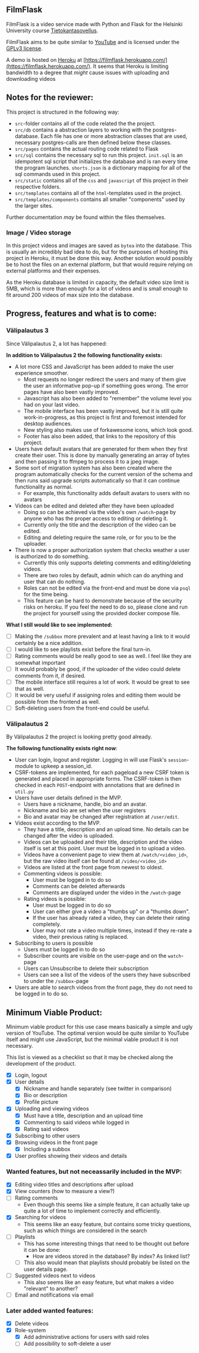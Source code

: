 
## FilmFlask
FilmFlask is a video service made with Python and Flask for the Helsinki
University course [Tietokantasovellus](https://hy-tsoha.github.io/materiaali/).

FilmFlask aims to be quite similar to [YouTube](https://www.youtube.com/) and is
licensed under the [GPLv3 license](./LICENSE).

A demo is hosted on [Heroku](https://dashboard.heroku.com/) at
[https://filmflask.herokuapp.com/](https://filmflask.herokuapp.com/). It seems
that Heroku is limiting bandwidth to a degree that _might_ cause issues with
uploading and downloading videos

## Notes for the reviewer:

This project is structured in the following way:
- `src`-folder contains all of the code related the the project.
- `src/db` contains a abstraction layers to working with the postgres-database.
  Each file has one or more abstraction classes that are used, necessary
  postgres-calls are then defined below these classes.
- `src/pages` contains the actual routing code related to Flask
- `src/sql` contains the necessary sql to run this project. `init.sql` is an
  idempotent sql script that initializes the database and is ran every time the
  program launches. `shorts.json` is a dictionary mapping for all of the sql
  commands used in this project.
- `src/static` contains all of the `css` and `javascript` of this project in
  their respective folders.
- `src/templates` contains all of the `html`-templates used in the project.
- `src/templates/components` contains all smaller "components" used by the larger sites.

Further documentation _may_ be found within the files themselves.

### Image / Video storage
In this project videos and images are saved as `bytea` into the database. This
is usually an incredibly bad idea to do, but for the purposes of hosting this
project in Heroku, it must be done this way. Another solution would possibly be
to host the files on an external platform, but that would require relying on
external platforms and their expenses.

As the Heroku database is limited in capacity, the default video size limit is
5MB, which is more than enough for a lot of videos and is small enough to fit
around 200 videos of max size into the database.

## Progress, features and what is to come:

### Välipalautus 3
Since Välipalautus 2, a lot has happened:

**In addition to Välipalautus 2 the following functionality exists:**
- A lot more CSS and JavaScript has been added to make the user experience
  smoother. 
  - Most requests no longer redirect the users and many of them give the user an
  informative pop-up if something goes wrong. The error pages have also been
  vastly improved.
  - Javascript has also been added to "remember" the volume level you had on
    your last video.
  - The mobile interface has been vastly improved, but it is still quite
    work-in-progress, as this project is first and foremost intended for desktop
    audiences.
  - New styling also makes use of forkawesome icons, which look good.
  - Footer has also been added, that links to the repository of this project.
- Users have default avatars that are generated for them when they first create
  their user. This is done by manually generating an array of bytes and then
  passing it to ffmpeg to process it to a jpeg image.
- Some sort of migration system has also been created where the program
  automatically checks for the current version of the schema and then runs said
  upgrade scripts automatically so that it can continue functionality as normal.
    - For example, this functionality adds default avatars to users with no avatars
- Videos can be edited and deleted after they have been uploaded
  - Doing so can be achieved via the video's own `/watch`-page by anyone who has
    the proper access to editing or deleting it.
  - Currently only the title and the description of the video can be edited.
  - Editing and deleting require the same role, or for you to be the uploader.
- There is now a proper authorization system that checks weather a user is
  authorized to do something.
  - Currently this only supports deleting comments and editing/deleting videos.
  - There are two roles by default, admin which can do anything and user that
    can do nothing.
  - Roles can not be edited via the front-end and must be done via `psql` for
    the time being.
  - This feature can be hard to demonstrate because of the security risks on
    heroku. If you feel the need to do so, please clone and run the project for
    yourself using the provided docker compose file.

**What I still would like to see implemented:**
- [ ] Making the `/subbox` more prevalent and at least having a link to it would
  certainly be a nice addition.
- [ ] I would like to see playlists exist before the final turn-in.
- [ ] Rating comments would be really good to see as well. I feel like they are somewhat important
- [ ] It would probably be good, if the uploader of the video could delete
  comments from it, if desired.
- [ ] The mobile interface still requires a lot of work. It would be great to see that as well.
- [ ] It would be very useful if assigning roles and editing them would be
  possible from the frontend as well.
- [ ] Soft-deleting users from the front-end could be useful.

### Välipalautus 2
By Välipalautus 2 the project is looking pretty good already. 

**The following functionality exists right now**:
- User can login, logout and register. Logging in will use Flask's
  `session`-module to upkeep a session_id.
- CSRF-tokens are implemented, for each pageload a new CSRF token is generated
  and placed in appropriate forms. The CSRF-token is then checked in each
  `POST`-endpoint with annotations that are defined in `util.py`
- Users have user details defined in the MVP.
  - Users have a nickname, handle, bio and an avatar.
  - Nickname and bio are set when the user registers
  - Bio and avatar may be changed after registration at `/user/edit`.
- Videos exist according to the MVP.
  - They have a title, description and an upload time. No details can be changed
    after the video is uploaded.
  - Videos can be uploaded and their title, description and the video itself is
    set at this point. User must be logged in to upload a video.
  - Videos have a convenient page to view them at `/watch/<video_id>`, but the
    raw video itself can be found at `/video/<video_id>`
  - Videos are listed at the front page from newest to oldest.
  - Commenting videos is possible:
    - User must be logged in to do so
    - Comments can be deleted afterwards
    - Comments are displayed under the video in the `/watch`-page
  - Rating videos is possible:
    - User must be logged in to do so
    - User can either give a video a "thumbs up" or a "thumbs down".
    - If the user has already rated a video, they can delete their rating completely.
    - User may not rate a video multiple times, instead if they re-rate a video,
      their previous rating is replaced.
- Subscribing to users is possible
  - Users must be logged in to do so
  - Subscriber counts are visible on the user-page and on the `watch`-page
  - Users can Unsubscribe to delete their subscription
  - Users can see a list of the videos of the users they have subscribed to
    under the `/subbox`-page
- Users are able to search videos from the front page, they do not need to be
  logged in to do so.

## Minimum Viable Product:
Minimum viable product for this use case means basically a simple and ugly
version of YouTube. The optimal version would be quite similar to YouTube itself
and might use JavaScript, but the minimal viable product it is not necessary.

This list is viewed as a checklist so that it may be checked along the
development of the product.

- [X] Login, logout
- [X] User details
    - [X] Nickname and handle separately (see twitter in comparison)
    - [X] Bio or description
    - [X] Profile picture
- [X] Uploading and viewing videos
    - [X] Must have a title, description and an upload time
    - [X] Commenting to said videos while logged in
    - [X] Rating said videos
- [X] Subscribing to other users
- [X] Browsing videos in the front page
  - [X] Including a subbox
- [X] User profiles showing their videos and details

### Wanted features, but not neceassarily included in the MVP:
- [X] Editing video titles and descriptions after upload
- [X] View counters (how to measure a view?)
- [ ] Rating comments
    - Even though this seems like a simple feature, it can actually take up
      quite a lot of time to implement correctly and efficiently.
- [X] Searching for videos
    - This seems like an easy feature, but contains some tricky questions, such
      as which things are considered in the search
- [ ] Playlists
    - This has some interesting things that need to be thought out before it can
      be done:
        - How are videos stored in the database? By index? As linked list?
    - [ ] This also would mean that playlists should probably be listed on the user
      details page.
- [ ] Suggested videos next to videos
    - This also seems like an easy feature, but what makes a video "relevant" to
      another?
- [ ] Email and notifications via email

### Later added wanted features:
- [X] Delete videos
- [X] Role-system
  - [X] Add administrative actions for users with said roles
  - [ ] Add possibility to soft-delete a user